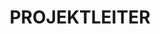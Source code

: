 ---
name: albert peetoom
title: PROJEKTLEITER
quote: 'Bei Merritt kann ich meine Erfahrung als gelernter Yachtbauer sowohl im Kerngeschäft mit Luxuswohnanlagen als auch in der Kategorie der Superyachten voll und ganz einbringen. Mein Team und ich freuen uns über jede neue Herausforderung, die wir – selbstverständlich erfolgreich – angehen dürfen.'
details: >-
  Albert Peetoom ist seit 2013 Projektleiter für Eigenheimprojekte und
  Superyachten bei Merritt. Er kann auf über 20 Jahre Erfahrung als Yachtbauer
  zurückblicken. Sein Spezialgebiet sind luxuriöse Innenausstattungen.



  Er betreut Eigenheim- und Yachtprojekte während der gesamten Laufzeit,
  einschließlich technischer Planung, Budget, Kommunikation und Einkauf. Seine
  eingehende Kenntnis der Yachtbranche, insbesondere im Bereich Innenausstattung,
  setzt er bei Merritt jeden Tag aufs Neue ein. Albert Peetoom und sein Team
  führen sämtliche Projekte für Kunden von Merritt zum erfolgreichen Abschluss
  mit exzellenten Ergebnissen.

image: /uploads/staff-6.jpg
display_number: 6
_comments:
  image: file should be ~600px wide
lang: de
---